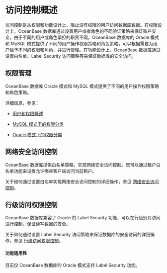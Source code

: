 # 访问控制概述

访问控制是从权限和功能设计上，阻止没有权限的用户访问数据库数据。在权限设计上，OceanBase 数据库通过设置用户或者角色的不同验证策略来保证账户安全。由于不同的用户或角色承担的职责不同，OceanBase 数据库的 Oracle 模式和 MySQL 模式提供了不同的用户操作权限策略和角色策略，可以根据需要为用户赋予不同的权限和角色，并进行管理。在功能设计上，OceanBase 数据库通过设置白名单、Label Security 访问策略等来保证数据库的安全访问。

## 权限管理

OceanBase 数据库 Oracle 模式和 MySQL 模式提供了不同的用户操作权限策略和角色策略。

详细信息，参见：

* [用户和权限概述](200.user-and-permission/100.user-and-permission-overview.md)

* [MySQL 模式下的权限分类](200.user-and-permission/200.permission-of-mysql-mode/100.permission-classification-of-mysql.md)

* [Oracle 模式下的权限分类](200.user-and-permission/300.permission-of-oracle-mode/000.permission-classification-of-oracle-mode.md)

## 网络安全访问控制

OceanBase 数据库提供白名单策略，实现网络安全访问控制。您可以通过租户白名单功能来设置允许哪些客户端访问当前租户。

关于如何通过设置白名单实现网络安全访问控制的详细操作，参见 [网络安全访问控制](../300.access-control/300.network-security-access-control.md)。

## 行级访问权限控制

OceanBase 数据库兼容了 Oracle 的 Label Security 功能，可以在行级别对访问进行控制，保证读写数据的安全。

关于如何通过设置 Label Security 访问策略来保证数据库的安全访问的详细操作，参见 [行级访问权限控制](../300.access-control/400.row-level-access-control.md)。

<main id="notice">
    <h4>功能适用性</h4>
    <p>目前仅 OceanBase 数据库的 Oracle 模式支持 Label Security 功能。</p>
</main>
